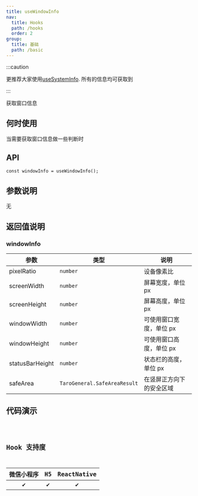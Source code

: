 ```yaml
---
title: useWindowInfo
nav:
  title: Hooks
  path: /hooks
  order: 2
group:
  title: 基础
  path: /basic
---
```


:::caution

更推荐大家使用[useSystemInfo](/hooks/useSystemInfo/). 所有的信息均可获取到

:::

获取窗口信息

## 何时使用

当需要获取窗口信息做一些判断时

## API

```tsx
const windowInfo = useWindowInfo();
```

## 参数说明

无

## 返回值说明

### windowInfo

| 参数            | 类型                         | 说明                     |
| --------------- | ---------------------------- | ------------------------ |
| pixelRatio      | `number`                     | 设备像素比               |
| screenWidth     | `number`                     | 屏幕宽度，单位 px        |
| screenHeight    | `number`                     | 屏幕高度，单位 px        |
| windowWidth     | `number`                     | 可使用窗口宽度，单位 px  |
| windowHeight    | `number`                     | 可使用窗口高度，单位 px  |
| statusBarHeight | `number`                     | 状态栏的高度，单位 px    |
| safeArea        | `TaroGeneral.SafeAreaResult` | 在竖屏正方向下的安全区域 |

## 代码演示

<code src="useWindowInfo/index" group="basic" />

## Hook 支持度

| 微信小程序 | H5  | ReactNative |
| :--------: | :-: | :---------: |
|     ✔️     | ✔️  |     ✔️      |
